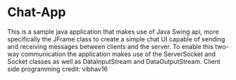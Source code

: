 # Chat-App

This is a sample java application that makes use of Java Swing api, more specifically the JFrame class to create a simple chat UI capable of sending and receiving messages between clients and the server. To enable this two-way communication the application makes use of the ServerSocket and Socket classes as well as DataInputStream and DataOutputStream.
Client side programming credit: vibhav16
